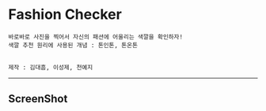 # Fashion Checker
<pre><code>바로바로 사진을 찍어서 자신의 패션에 어울리는 색깔을 확인하자!
색깔 추천 원리에 사용된 개념 : 톤인톤, 톤온톤<br>
</code></pre>
<pre><code>제작 : 김대흠, 이성제, 천예지</code></pre>
-----------
## ScreenShot
